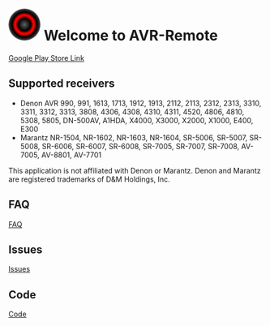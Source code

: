 # ![Alt text](avr-icon.png "AVR-Remote") Welcome to AVR-Remote 

[Google Play Store Link](https://play.google.com/store/apps/details?id=de.pskiwi.avrremote)

## Supported receivers
- Denon AVR 990, 991, 1613, 1713, 1912, 1913, 2112, 2113, 2312, 2313, 3310, 3311, 3312, 3313, 3808, 4306, 4308, 4310, 4311, 4520, 4806, 4810, 5308, 5805, DN-500AV, A1HDA, X4000, X3000, X2000, X1000, E400, E300
- Marantz NR-1504, NR-1602, NR-1603, NR-1604, SR-5006, SR-5007, SR-5008, SR-6006, SR-6007, SR-6008, SR-7005, SR-7007, SR-7008, AV-7005, AV-8801, AV-7701

This application is not affiliated with Denon or Marantz. 
Denon and Marantz are registered trademarks of D&M Holdings, Inc. 

## FAQ

[FAQ](https://github.com/pskiwi/avr-remote/wiki/FAQ)

## Issues

[Issues](https://github.com/pskiwi/avr-remote/issues)

## Code

[Code](https://github.com/pskiwi/avr-remote)
